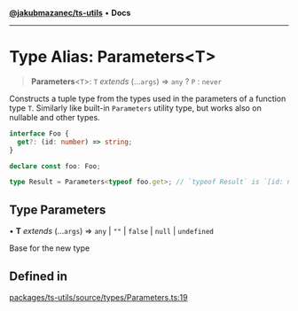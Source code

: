 [**@jakubmazanec/ts-utils**](../README.md) • **Docs**

---

# Type Alias: Parameters\<T\>

> **Parameters**\<`T`\>: `T` _extends_ (...`args`) => `any` ? `P` : `never`

Constructs a tuple type from the types used in the parameters of a function type `T`. Similarly like
built-in `Parameters` utility type, but works also on nullable and other types.

```TypeScript
interface Foo {
  get?: (id: number) => string;
}

declare const foo: Foo;

type Result = Parameters<typeof foo.get>; // `typeof Result` is `[id: number]`
```

## Type Parameters

• **T** _extends_ (...`args`) => `any` \| `""` \| `false` \| `null` \| `undefined`

Base for the new type

## Defined in

[packages/ts-utils/source/types/Parameters.ts:19](https://github.com/jakubmazanec/tools/blob/d628f137f5fc7b1bea261e1e59d468d8339ed884/packages/ts-utils/source/types/Parameters.ts#L19)
